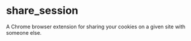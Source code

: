 share_session
=============

A Chrome browser extension for sharing your cookies on a given site with someone else.